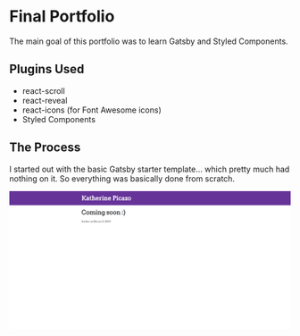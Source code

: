 # Final Portfolio

The main goal of this portfolio was to learn Gatsby and Styled Components.

## Plugins Used
- react-scroll
- react-reveal
- react-icons (for Font Awesome icons)
- Styled Components

## The Process

I started out with the basic Gatsby starter template... which pretty much had nothing on it. So everything was basically done from scratch.

![Gatsby Starter](/src/images/starter-template.PNG)
